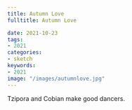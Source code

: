 ```yaml
---
title: Autumn Love
fulltitle: Autumn Love

date: 2021-10-23
tags:
- 2021
categories:
- sketch
keywords:
- 2021
image: "/images/autumnlove.jpg"
---
```


Tzipora and Cobian make good dancers.
